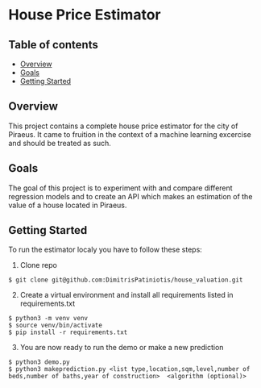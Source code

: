 # House Price Estimator

## Table of contents
* [Overview](#overview)
* [Goals](#goals)
* [Getting Started](#getting-started)

## Overview

This project contains a complete house price estimator for the city of Piraeus. It came to fruition in the context of a machine learning excercise and should be treated as such.

## Goals

The goal of this project is to experiment with and compare different regression models and to create an API which makes an estimation of the value of a house located in Piraeus.

## Getting Started

To run the estimator localy you have to follow these steps:

1. Clone repo

```
$ git clone git@github.com:DimitrisPatiniotis/house_valuation.git
```

2. Create a virtual environment and install all requirements listed in requirements.txt

```
$ python3 -m venv venv
$ source venv/bin/activate
$ pip install -r requirements.txt
```

3. You are now ready to run the demo or make a new prediction

```
$ python3 demo.py
$ python3 makeprediction.py <list type,location,sqm,level,number of beds,number of baths,year of construction>  <algorithm (optional)>
```